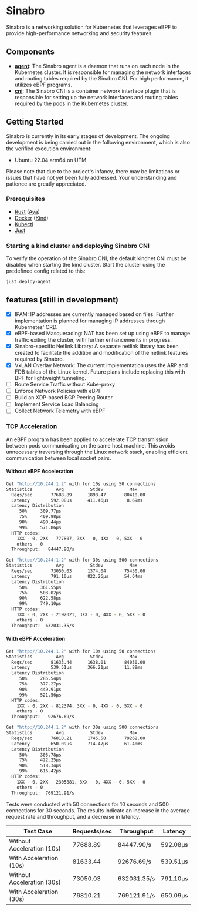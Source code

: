 # Sinabro

Sinabro is a networking solution for Kubernetes that leverages eBPF to provide high-performance networking and security features.

## Components

- **[agent](https://github.com/wqld/sinabro/tree/main/agent)**: The Sinabro agent is a daemon that runs on each node in the Kubernetes cluster. It is responsible for managing the network interfaces and routing tables required by the Sinabro CNI. For high performance, it utilizes eBPF programs.
- **[cni](https://github.com/wqld/sinabro/tree/main/cni)**: The Sinabro CNI is a container network interface plugin that is responsible for setting up the network interfaces and routing tables required by the pods in the Kubernetes cluster.

## Getting Started

Sinabro is currently in its early stages of development. The ongoing development is being carried out in the following environment, which is also the verified execution environment:

- Ubuntu 22.04 arm64 on UTM

Please note that due to the project's infancy, there may be limitations or issues that have not yet been fully addressed. Your understanding and patience are greatly appreciated.

### Prerequisites

- [Rust](https://www.rust-lang.org) ([Aya](https://aya-rs.dev))
- [Docker](https://www.docker.com) ([Kind](https://kind.sigs.k8s.io))
- [Kubectl](https://kubernetes.io/docs/reference/kubectl/)
- [Just](https://just.systems)

### Starting a kind cluster and deploying Sinabro CNI

To verify the operation of the Sinabro CNI, the default kindnet CNI must be disabled when starting the kind cluster. Start the cluster using the predefined config related to this:

```bash
just deploy-agent
```

## features (still in development)

- [x] IPAM: IP addresses are currently managed based on files. Further implementation is planned for managing IP addresses through Kubernetes' CRD.
- [x] eBPF-based Masquerading: NAT has been set up using eBPF to manage traffic exiting the cluster, with further enhancements in progress.
- [x] Sinabro-specific Netlink Library: A separate netlink library has been created to facilitate the addition and modification of the netlink features required by Sinabro.
- [x] VxLAN Overlay Network: The current implementation uses the ARP and FDB tables of the Linux kernel. Future plans include replacing this with BPF for lightweight tunneling.
- [ ] Route Service Traffic without Kube-proxy
- [ ] Enforce Network Policies with eBPF
- [ ] Build an XDP-based BGP Peering Router
- [ ] Implement Service Load Balancing
- [ ] Collect Network Telemetry with eBPF

### TCP Acceleration

An eBPF program has been applied to accelerate TCP transmission between pods communicating on the same host machine. This avoids unnecessary traversing through the Linux network stack, enabling efficient communication between local socket pairs.

#### Without eBPF Acceleration

```sh
Get "http://10.244.1.2" with for 10s using 50 connections
Statistics         Avg          Stdev          Max
  Reqs/sec       77688.89      1898.47       80410.00
  Latency        592.08µs      411.46µs       8.69ms
  Latency Distribution
     50%     309.77µs
     75%     409.98µs
     90%     490.44µs
     99%     571.86µs
  HTTP codes:
    1XX - 0, 2XX - 777807, 3XX - 0, 4XX - 0, 5XX - 0
    others - 0
  Throughput:   84447.90/s

Get "http://10.244.1.2" with for 30s using 500 connections
Statistics         Avg          Stdev          Max
  Reqs/sec       73050.03      1374.04       75450.00
  Latency        791.10µs      822.26µs      54.64ms
  Latency Distribution
     50%     361.55µs
     75%     503.02µs
     90%     622.58µs
     99%     749.10µs
  HTTP codes:
    1XX - 0, 2XX - 2192021, 3XX - 0, 4XX - 0, 5XX - 0
    others - 0
  Throughput:  632031.35/s
```

#### With eBPF Acceleration

```sh
Get "http://10.244.1.2" with for 10s using 50 connections
Statistics         Avg          Stdev          Max
  Reqs/sec       81633.44      1638.01       84030.00
  Latency        539.51µs      366.21µs      11.88ms
  Latency Distribution
     50%     285.54µs
     75%     377.27µs
     90%     449.91µs
     99%     521.56µs
  HTTP codes:
    1XX - 0, 2XX - 812374, 3XX - 0, 4XX - 0, 5XX - 0
    others - 0
  Throughput:   92676.69/s

Get "http://10.244.1.2" with for 30s using 500 connections
Statistics         Avg          Stdev          Max
  Reqs/sec       76810.21      1745.58       79262.00
  Latency        650.09µs      714.47µs      61.40ms
  Latency Distribution
     50%     305.78µs
     75%     422.25µs
     90%     518.34µs
     99%     616.42µs
  HTTP codes:
    1XX - 0, 2XX - 2305881, 3XX - 0, 4XX - 0, 5XX - 0
    others - 0
  Throughput:  769121.91/s
```

Tests were conducted with 50 connections for 10 seconds and 500 connections for 30 seconds.
The results indicate an increase in the average request rate and throughput, and a decrease in latency.

| Test Case | Requests/sec | Throughput | Latency |
| --- | --- | --- | --- |
| Without Acceleration (10s) | 77688.89 | 84447.90/s | 592.08µs |
| With Acceleration (10s) | 81633.44 | 92676.69/s | 539.51µs |
| Without Acceleration (30s) | 73050.03 | 632031.35/s | 791.10µs |
| With Acceleration (30s) | 76810.21 | 769121.91/s | 650.09µs |
